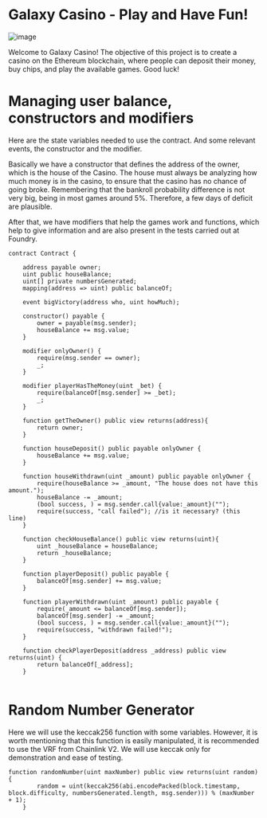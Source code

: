 # Galaxy Casino - Play and Have Fun!
![image](https://user-images.githubusercontent.com/101097089/163240320-0f3d47f9-d799-4c47-ab25-7aede6f9568d.png)

Welcome to Galaxy Casino!
The objective of this project is to create a casino on the Ethereum blockchain, where people can deposit their money, buy chips, and play the available games. Good luck!

# Managing user balance, constructors and modifiers
Here are the state variables needed to use the contract.
And some relevant events, the constructor and the modifier.



Basically we have a constructor that defines the address of the owner, which is the house of the Casino.
The house must always be analyzing how much money is in the casino, to ensure that the casino has no chance of going broke.
Remembering that the bankroll probability difference is not very big, being in most games around 5%.
Therefore, a few days of deficit are plausible.

After that, we have modifiers that help the games work and functions, which help to give information and are also present in the tests carried out at Foundry.

```
contract Contract {

    address payable owner;
    uint public houseBalance;
    uint[] private numbersGenerated;
    mapping(address => uint) public balanceOf;

    event bigVictory(address who, uint howMuch);

    constructor() payable {
        owner = payable(msg.sender);
        houseBalance += msg.value;
    }

    modifier onlyOwner() {
        require(msg.sender == owner);
        _;
    }

    modifier playerHasTheMoney(uint _bet) {
        require(balanceOf[msg.sender] >= _bet);
        _;
    }

    function getTheOwner() public view returns(address){
        return owner;
    }

    function houseDeposit() public payable onlyOwner {
        houseBalance += msg.value;
    }

    function houseWithdrawn(uint _amount) public payable onlyOwner {
        require(houseBalance >= _amount, "The house does not have this amount.");
        houseBalance -= _amount;
        (bool success, ) = msg.sender.call{value:_amount}("");
        require(success, "call failed"); //is it necessary? (this line)
    }

    function checkHouseBalance() public view returns(uint){
        uint _houseBalance = houseBalance; 
        return _houseBalance;
    }

    function playerDeposit() public payable {
        balanceOf[msg.sender] += msg.value;
    }

    function playerWithdrawn(uint _amount) public payable {
        require(_amount <= balanceOf[msg.sender]);
        balanceOf[msg.sender] -= _amount;
        (bool success, ) = msg.sender.call{value:_amount}("");
        require(success, "withdrawn failed!");
    }

    function checkPlayerDeposit(address _address) public view returns(uint) {
        return balanceOf[_address];
    }
    
```

# Random Number Generator

Here we will use the keccak256 function with some variables. However, it is worth mentioning that this function is easily manipulated, it is recommended to use the VRF from Chainlink V2. We will use keccak only for demonstration and ease of testing.

```
function randomNumber(uint maxNumber) public view returns(uint random) {
        random = uint(keccak256(abi.encodePacked(block.timestamp, block.difficulty, numbersGenerated.length, msg.sender))) % (maxNumber + 1);
    }

